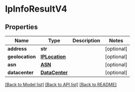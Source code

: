 # IpInfoResultV4

## Properties
Name | Type | Description | Notes
------------ | ------------- | ------------- | -------------
**address** | **str** |  | [optional] 
**geolocation** | [**IPLocation**](IPLocation.md) |  | [optional] 
**asn** | [**ASN**](ASN.md) |  | [optional] 
**datacenter** | [**DataCenter**](DataCenter.md) |  | [optional] 

[[Back to Model list]](../README.md#documentation-for-models) [[Back to API list]](../README.md#documentation-for-api-endpoints) [[Back to README]](../README.md)

